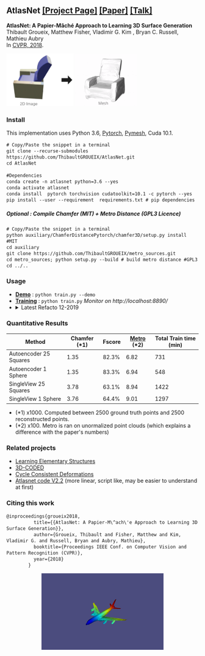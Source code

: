## AtlasNet [[Project Page]](http://imagine.enpc.fr/~groueixt/atlasnet/) [[Paper]](https://arxiv.org/abs/1802.05384) [[Talk]](http://imagine.enpc.fr/~groueixt/atlasnet/atlasnet_slides_spotlight_CVPR.pptx)

**AtlasNet: A Papier-Mâché Approach to Learning 3D Surface Generation** <br>
Thibault Groueix,  Matthew Fisher, Vladimir G. Kim , Bryan C. Russell, Mathieu Aubry  <br>
In [CVPR, 2018](http://cvpr2018.thecvf.com/).

<img src="doc/pictures/chair.png" alt="chair.png" width="35%" /> <img src="doc/pictures/chair.gif" alt="chair.gif" width="32%" />





### Install

This implementation uses Python 3.6, [Pytorch](http://pytorch.org/), [Pymesh](https://github.com/PyMesh/PyMesh), Cuda 10.1. 
```shell
# Copy/Paste the snippet in a terminal
git clone --recurse-submodules https://github.com/ThibaultGROUEIX/AtlasNet.git
cd AtlasNet 

#Dependencies
conda create -n atlasnet python=3.6 --yes
conda activate atlasnet
conda install  pytorch torchvision cudatoolkit=10.1 -c pytorch --yes
pip install --user --requirement  requirements.txt # pip dependencies
```



##### Optional : Compile Chamfer (MIT) + Metro Distance (GPL3 Licence)
```shell
# Copy/Paste the snippet in a terminal
python auxiliary/ChamferDistancePytorch/chamfer3D/setup.py install #MIT
cd auxiliary
git clone https://github.com/ThibaultGROUEIX/metro_sources.git
cd metro_sources; python setup.py --build # build metro distance #GPL3
cd ../..
```



### Usage

* **[Demo](./doc/demo.md)** :    ```python train.py --demo```
* **[Training](./doc/training.md)** :  ```python train.py```  *Monitor on  http://localhost:8890/*
* <details><summary> Latest Refacto 12-2019  </summary>
  - [x] Factorize Single View Reconstruction and autoencoder in same class <br>
  - [x] Factorise Square and Sphere template in same class<br>
  - [x] Add latent vector as bias after first layer(30% speedup) <br>
  - [x] Remove last th in decoder <br>
  - [x] Make large .pth tensor with all pointclouds in cache(drop the nasty Chunk_reader) <br>
  - [x] Make-it multi-gpu <br>
  - [x] Add netvision visualization of the results <br>
  - [x] Rewrite main script object-oriented  <br>
  - [x] Check that everything works in latest pytorch version <br>
  - [x] Add more layer by default and flag for the number of layers and hidden neurons <br>
  - [x] Add a flag to generate a mesh directly <br>
  - [x] Add a python setup install <br>
  - [x] Make sure GPU are used at 100% <br>
  - [x] Add f-score in Chamfer + report f-score <br>
  - [x] Get rid of shapenet_v2 data and use v1! <br>
  - [x] Fix path issues no more sys.path.append <br>
  - [x] Preprocess shapenet 55 and add it in dataloader <br>
  - [x] Make minimal dependencies <br>
  </details>

  

### Quantitative Results 


| Method                 | Chamfer (*1) | Fscore | [Metro](https://github.com/ThibaultGROUEIX/AtlasNet/issues/34) (*2) | Total Train time (min) |
| ---------------------- | ---- | ----   | ----- |-------     |
| Autoencoder 25 Squares | 1.35 | 82.3%   | 6.82  | 731       |
| Autoencoder 1 Sphere   | 1.35 | 83.3%   | 6.94  | 548    |
| SingleView 25  Squares | 3.78 | 63.1% | 8.94 | 1422      |
| SingleView 1 Sphere    | 3.76 | 64.4% |  9.01  | 1297      |


  * (*1) x1000. Computed between 2500 ground truth points and 2500 reconstructed points. 
  * (*2) x100. Metro is ran on unormalized point clouds (which explains a difference with the paper's numbers) 


### Related projects

*  [Learning Elementary Structures](https://github.com/TheoDEPRELLE/AtlasNetV2)
*  [3D-CODED](https://github.com/ThibaultGROUEIX/3D-CODED)
*  [Cycle Consistent Deformations](https://github.com/ThibaultGROUEIX/CycleConsistentDeformation)
*  [Atlasnet code V2.2](https://github.com/ThibaultGROUEIX/AtlasNet/tree/V2.2) (more linear, script like, may be easier to understand at first)





### Citing this work

```
@inproceedings{groueix2018,
          title={{AtlasNet: A Papier-M\^ach\'e Approach to Learning 3D Surface Generation}},
          author={Groueix, Thibault and Fisher, Matthew and Kim, Vladimir G. and Russell, Bryan and Aubry, Mathieu},
          booktitle={Proceedings IEEE Conf. on Computer Vision and Pattern Recognition (CVPR)},
          year={2018}
        }
```
<p align="center">
  <img  src="doc/pictures/plane.gif">
</p>
